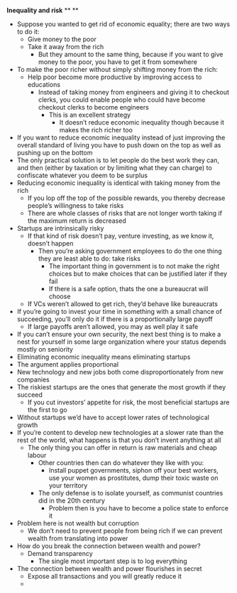**Inequality and risk**
**
**
- Suppose you wanted to get rid of economic equality; there are two ways to do it:
	- Give money to the poor
	- Take it away from the rich
		- But they amount to the same thing, because if you want to give money to the poor, you have to get it from somewhere
- To make the poor richer without simply shifting money from the rich:
	- Help poor become more productive by improving access to educations
		- Instead of taking money from engineers and giving it to checkout clerks, you could enable people who could have become checkout clerks to become engineers
			- This is an excellent strategy
				- It doesn’t reduce economic inequality though because it makes the rich richer too
- If you want to reduce economic inequality instead of just improving the overall standard of living you have to push down on the top as well as pushing up on the bottom
- The only practical solution is to let people do the best work they can, and then (either by taxation or by limiting what they can charge) to confiscate whatever you deem to be surplus
- Reducing economic inequality is identical with taking money from the rich
	- If you lop off the top of the possible rewards, you thereby decrease people’s willingness to take risks
	- There are whole classes of risks that are not longer worth taking if the maximum return is decreased
- Startups are intrinsically risky
	- If that kind of risk doesn’t pay, venture investing, as we know it, doesn’t happen
		- Then you’re asking government employees to do the one thing they are least able to do: take risks
			- The important thing in government is to not make the right choices but to make choices that can be justified later if they fail
			- If there is a safe option, thats the one a bureaucrat will choose
	- If VCs weren’t allowed to get rich, they’d behave like bureaucrats
- If you’re going to invest your time in something with a small chance of succeeding, you’ll only do it if there is a proportionally large payoff
	- If large payoffs aren’t allowed, you may as well play it safe
- If you can’t ensure your own security, the next best thing is to make a nest for yourself in some large organization where your status depends mostly on seniority
- Eliminating economic inequality means eliminating startups
- The argument applies proportional
- New technology and new jobs both come disproportionately from new companies
- The riskiest startups are the ones that generate the most growth if they succeed
	- If you cut investors’ appetite for risk, the most beneficial startups are the first to go
- Without startups we’d have to accept lower rates of technological growth
- If you’re content to develop new technologies at a slower rate than the rest of the world, what happens is that you don’t invent anything at all
	- The only thing you can offer in return is raw materials and cheap labour
		- Other countries then can do whatever they like with you:
			- Install puppet governments, siphon off your best workers, use your women as prostitutes, dump their toxic waste on your territory
		- The only defense is to isolate yourself, as communist countries did in the 20th century
			- Problem then is you have to become a police state to enforce it
- Problem here is not wealth but corruption
	- We don’t need to prevent people from  being rich if we can prevent wealth from translating into power
- How do you break the connection between wealth and power?
	- Demand transparency
		- The single most important step is to log everything
- The connection between wealth and power flourishes in secret
	- Expose all transactions and you will greatly reduce it
	- 


